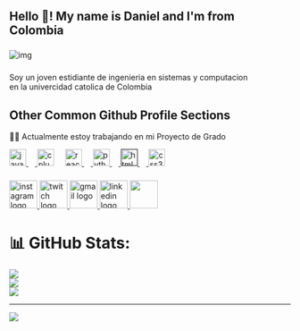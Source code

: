 <h2 align="left">Hello 👋! My name is Daniel and I'm from Colombia</h2>

###

<img  src="https://images-wixmp-ed30a86b8c4ca887773594c2.wixmp.com/f/37dd9d9c-4d9e-4f3f-a82a-f85cf3826e69/ddb37fw-37b01b00-0a08-4371-abda-1bcb81dce857.gif?token=eyJ0eXAiOiJKV1QiLCJhbGciOiJIUzI1NiJ9.eyJzdWIiOiJ1cm46YXBwOjdlMGQxODg5ODIyNjQzNzNhNWYwZDQxNWVhMGQyNmUwIiwiaXNzIjoidXJuOmFwcDo3ZTBkMTg4OTgyMjY0MzczYTVmMGQ0MTVlYTBkMjZlMCIsIm9iaiI6W1t7InBhdGgiOiJcL2ZcLzM3ZGQ5ZDljLTRkOWUtNGYzZi1hODJhLWY4NWNmMzgyNmU2OVwvZGRiMzdmdy0zN2IwMWIwMC0wYTA4LTQzNzEtYWJkYS0xYmNiODFkY2U4NTcuZ2lmIn1dXSwiYXVkIjpbInVybjpzZXJ2aWNlOmZpbGUuZG93bmxvYWQiXX0.lRX_QqmmLfidJUxwc-nJDrv-DhU_9dGn1UfR9PnKhAU" alt="img"/>

###


Soy un joven estidiante de ingenieria en sistemas y computacion<br>
en la univercidad catolica de Colombia



## Other Common Github Profile Sections
👩‍💻 Actualmente estoy trabajando en mi Proyecto de Grado


<div align="left">
  <a href="https://www.java.com/es/">
  <img src="https://cdn.jsdelivr.net/gh/devicons/devicon/icons/javascript/javascript-original.svg" height="30" alt="javascript logo"  />
   <img width="12" />   
   </a>
  <img src="https://cdn.jsdelivr.net/gh/devicons/devicon/icons/cplusplus/cplusplus-original.svg" height="30" alt="cplusplus logo"  />
  <img width="12" />
  <a href="https://es.react.dev/">
  <img src="https://cdn.jsdelivr.net/gh/devicons/devicon/icons/react/react-original.svg" height="30" alt="react logo"  />
  <img width="12" />
  </a>
  <a href="https://www.python.org/">
  <img src="https://cdn.jsdelivr.net/gh/devicons/devicon/icons/python/python-original.svg" height="30" alt="python logo"  />
  <img width="12" />
  </a>
  <a href="">
  <img src="https://cdn.jsdelivr.net/gh/devicons/devicon/icons/html5/html5-original.svg" height="30" alt="html5 logo"  />
  <img width="12" />
  </a>
  <img src="https://cdn.jsdelivr.net/gh/devicons/devicon/icons/css3/css3-original.svg" height="30" alt="css3 logo"  />
</div>

###

<div align="left">
  <a href="https://www.instagram.com/danielzg_.2006/"  >
  <img src="https://github.com/user-attachments/assets/5177aff8-39ac-4f8d-9bc1-ba7d3568a0ca" width="50" height="50" alt="instagram logo"  />
  </a>
  <a href="https://www.twitch.tv/dani_rst12"  >
  <img src="https://github.com/user-attachments/assets/b3c82982-dc96-4ec7-a4fc-dca9d9b16609"  width="50" height="50" alt="twitch logo"  />

  <a href="danielfelipehg10@gmail.com"  >
  <img src="https://github.com/user-attachments/assets/073bbac0-693f-4588-bd64-5d19b0f6767b" width="50" height="50" alt="gmail logo"  />
  </a>
  <a href="https://www.linkedin.com/in/daniel-felipe-paredes-gonzalez-638373239/"  >
  <img src="https://github.com/user-attachments/assets/4399012d-6856-4c91-94a3-7f87606ba723" width="50" height="50" alt="linkedin logo"  />
  </a>
  <a href="https://open.spotify.com/user/31fxo3t2xkzsukrle4cts6kdf3qu?si=9da5f2a877bb4f02">
    <img src="https://storage.googleapis.com/pr-newsroom-wp/1/2023/05/Spotify_Primary_Logo_RGB_Green.png" width="50" height="50"  />
  </a>
</div>

###
# 📊 GitHub Stats:
![](https://github-readme-stats.vercel.app/api?username=Danielfpg&theme=dark&hide_border=false&include_all_commits=false&count_private=false)<br/>
![](https://nirzak-streak-stats.vercel.app/?user=Danielfpg&theme=dark&hide_border=false)<br/>
![](https://github-readme-stats.vercel.app/api/top-langs/?username=Danielfpg&theme=dark&hide_border=false&include_all_commits=false&count_private=false&layout=compact)

---
[![](https://visitcount.itsvg.in/api?id=Danielfpg&icon=0&color=0)](https://visitcount.itsvg.in)

<!-- Proudly created with GPRM ( https://gprm.itsvg.in ) -->
